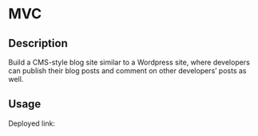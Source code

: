# MVC

## Description
Build a CMS-style blog site similar to a Wordpress site, where developers can publish their blog posts and comment on other developers’ posts as well.

## Usage

Deployed link: